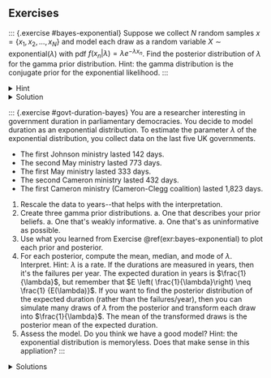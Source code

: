 
## Exercises 

::: {.exercise #bayes-exponential}
Suppose we collect $N$ random samples $x = \{x_1, x_2, ..., x_N\}$ and model each draw as a random variable $X \sim \text{exponential}(\lambda)$ with pdf $f(x_n | \lambda) = \lambda e^{-\lambda x_n}$. Find the posterior distribution of $\lambda$ for the gamma prior distribution. Hint: the gamma distribution is the conjugate prior for the exponential likelihood.
:::

<details><summary>Hint</summary>
Use the Poisson example from above. Because they share a prior, the math works quite similarly.
</details>


<details><summary>Solution</summary>

$$
\begin{aligned}
\text{exponential likelihood: } f(x \mid \lambda) &= \prod_{n = 1}^N \lambda e^{-\lambda x_n} \\
&= \lambda^N e^{-\lambda \sum_{n = 1}^N x_n}
\end{aligned}
$$
$$
\text{Gamma prior: } f( \lambda; \alpha^*, \beta^*) = \frac{{\beta^*}^{\alpha^*}}{\Gamma(\alpha^*)} \lambda^{\alpha^* - 1} e^{-\beta^*\lambda}
$$
$$
\begin{aligned}
\text{Gamma posterior: } f( \lambda  \mid x) &= \frac{\left(  \lambda^N e^{-\lambda \sum_{n = 1}^N x_n}\right) \times \left( \left[ \frac{{\beta^*}^{\alpha^*}}{\Gamma(\alpha^*)} \right] \lambda^{\alpha^* - 1} e^{-\beta^*\lambda}\right)}{C_1} \\
&= \frac{\left(  \lambda^N e^{-\lambda \sum_{n = 1}^N x_n}\right) \times \left(  \lambda^{\alpha^* - 1} e^{-\beta^*\lambda}\right)}{C_2} \\
&= \frac{ \lambda^{ \overbrace{\left[ \alpha^* + N \right]}^{\alpha^\prime} - 1} e^{- \overbrace{\left[ \beta^* + \sum_{n = 1}^N x_n \right]}^{\beta^\prime} \lambda}}{C_2} \\
& =  \frac{{\beta^\prime}^{\alpha^\prime}}{\Gamma(\alpha^\prime)}  \lambda^{\alpha^\prime - 1} e^{-\beta^\prime\lambda}\text{ where } \alpha^\prime = \alpha^* +  N \text{ and } \beta^\prime = \beta^* + \sum_{n = 1}^N x_n
\end{aligned}
$$

</details>

::: {.exercise #govt-duration-bayes}
You are a researcher interesting in government duration in parliamentary democracies. You decide to model duration as an exponential distribution. To estimate the parameter $\lambda$ of the exponential distribution, you collect data on the last five UK governments. 

- The first Johnson ministry lasted 142 days. 
- The second May ministry lasted 773 days.
- The first May ministry lasted 333 days.
- The second Cameron ministry lasted 432 days.
- The first Cameron ministry (Cameron-Clegg coalition) lasted 1,823 days.

1. Rescale the data to years--that helps with the interpretation.
1. Create three gamma prior distributions.
    a. One that describes your prior beliefs. 
    a. One that's weakly informative.
    a. One that's as uninformative as possible.
1. Use what you learned from Exercise \@ref(exr:bayes-exponential) to plot each prior and posterior.
1. For each posterior, compute the mean, median, and mode of $\lambda$. Interpret. Hint: $\lambda$ is a rate. If the durations are measured in years, then it's the failures per year. The expected duration in years is $\frac{1}{\lambda}$, but remember that $E \left( \frac{1}{\lambda}\right) \neq \frac{1} {E(\lambda)}$. If you want to find the posterior distribution of the expected duration (rather than the failures/year), then you can simulate many draws of $\lambda$ from the posterior and transform each draw into $\frac{1}{\lambda}$. The mean of the transformed draws is the posterior mean of the expected duration.
1. Assess the model. Do you think we have a good model? Hint: the exponential distribution is memoryless. Does that make sense in this appliation?
:::

<details><summary>Solutions</summary>


```r
# load packages
library(tidyverse)
library(stringr)
library(kableExtra)

# set seed for reproducibility
set.seed(1234)

# choose informative  prior distribution
# - I expect govts to last, on avg, 3 years, so fail at a 
#   rate of lambda = 1/3 per year, give-or-take about 1/10.
# - I know that the mean of the gamma is a/b and the sd is 
#   sqrt{a/(b^2)}, so I set a/b = 1/3 and sqrt{a/(b^2)} = 1/10
#   and solve. You could also just experiment with different 
#   values
alpha_inf <- 100/9
beta_inf <-  3*alpha_inf

# plot informative prior
ggplot() + xlim(0, 1) +
  stat_function(fun = dgamma, args = list(shape = alpha_inf, rate = beta_inf)) + 
  labs(title = "prior distribution", x = "lambda; expected failures/year", y = "prior density")
```

<img src="02-99-exercises_files/figure-html/unnamed-chunk-1-1.png" width="672" />

```r
# choose **weakly informative** prior distribution
# - For this, I repeated the same process, but doubled my
#   give-or-take from 1/10 to 1/5,
alpha_weak <- 25/9
beta_weak <- 3*alpha_weak

# plot weakly informative prior
ggplot() + xlim(0, 1) +
  stat_function(fun = dgamma, args = list(shape = alpha_weak, rate = beta_weak)) + 
  labs(title = "prior distribution", x = "lambda; expected failures/year", y = "prior density")
```

<img src="02-99-exercises_files/figure-html/unnamed-chunk-1-2.png" width="672" />

```r
# choose flattest prior distribution
# - I just want to make this prior as close to uniform as possible.
# - the failure rate (failures/year) is *surely* between 0 and 100
#   (lambda = 100 means that 100 governments are failing per year), 
#   so I plot the prior from zero to 100--it's basically flat   
alpha_flat <- 1
beta_flat <- 0.01

# plot flattish prior
ggplot() + xlim(0, 100) + ylim(0, NA) + 
  stat_function(fun = dgamma, args = list(shape = alpha_flat, rate = beta_flat)) + 
  labs(title = "prior distribution", x = "lambda; expected failures/year", y = "prior density")
```

<img src="02-99-exercises_files/figure-html/unnamed-chunk-1-3.png" width="672" />

```r
# data
x <- c(142, 773, 333, 432, 1823)/365  # rescale to years

# make a data frame with the posterior and prior parameters
posts <- data.frame(prior_type = c("Informative", 
                                   "Weakly Informative",
                                   "Flat-ish"),
                    alpha_prior = c(alpha_inf, 
                                    alpha_weak,
                                    alpha_flat),
                    beta_prior = c(beta_inf, 
                                    beta_weak,
                                    beta_flat)) %>%
  # add posterior parameters
  mutate(alpha_posterior = alpha_prior + length(x),
         beta_posterior = beta_prior + sum(x)) %>%
  # create one row per parameter
  pivot_longer(cols = alpha_prior:beta_posterior) %>%
  # separate parameter from distribution type
  separate(name, into = c("parameter", "distribution_type")) %>%
  # put parameters into separate columns
  pivot_wider(names_from = parameter, values_from = value) %>%
  mutate(distribution_type = str_to_title(distribution_type),
         distribution_type = factor(distribution_type, levels = c("Prior", "Posterior"))) %>%
  mutate(prior_type = factor(prior_type, levels = c("Informative", "Weakly Informative", "Flat-ish")))

# compute point estimates and make a table
point_estimates <- posts %>% 
  #filter(distribution_type == "posterior") %>%
  group_by(prior_type, distribution_type) %>%
  mutate(mean = alpha/beta,
         median = median(rgamma(100000, alpha, beta)),
         mode = (alpha - 1)/beta,
         mean_expected_duration = mean(1/rgamma(100000, shape = alpha, rate = beta))) 

point_estimates %>%
  select(-alpha, -beta) %>%
  arrange(distribution_type, prior_type) %>%
  rename(`Prior` = prior_type, 
         `Distribution` = distribution_type,
         `Mean of lambda` = mean,
         `Median of lambda` = median,
         `Mode of lambda` = mode,
         `Mean of 1/lambda` = mean_expected_duration) %>%
  kable(format = "markdown", digits = 2)
```



|Prior              |Distribution | Mean of lambda| Median of lambda| Mode of lambda| Mean of 1/lambda|
|:------------------|:------------|--------------:|----------------:|--------------:|----------------:|
|Informative        |Prior        |           0.33|             0.32|           0.30|             3.30|
|Weakly Informative |Prior        |           0.33|             0.29|           0.21|             4.70|
|Flat-ish           |Prior        |         100.00|            69.38|           0.00|             0.12|
|Informative        |Posterior    |           0.38|             0.37|           0.35|             2.84|
|Weakly Informative |Posterior    |           0.43|             0.42|           0.38|             2.65|
|Flat-ish           |Posterior    |           0.62|             0.59|           0.52|             1.92|

```r
# plot distributions
gg_posts <- posts %>%
  # add in lambda values for which to compute the prior and posterior density
  full_join(data_frame(lambda = seq(0, 2, length.out = 100)), 
            by = character()) %>%
  # compute the posterior and prior density for each lambda
  mutate(density = dgamma(lambda, shape = alpha, rate = beta))

ggplot(gg_posts, aes(x = lambda, y = density, 
                  color = prior_type, 
                  linetype = distribution_type)) + 
  geom_line()
```

<img src="02-99-exercises_files/figure-html/unnamed-chunk-1-4.png" width="672" />

</details>
